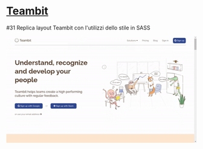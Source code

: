 <h1><a href="https://teambit.netlify.app/">Teambit</a></h1>
<p> #31 Replica layout Teambit con l'utilizzi dello stile in SASS </p>
<img src="https://github.com/p-suero/node-sass-teambit/blob/master/imgreadme/ezgif-2-5f40d485b827.gif" alt="">
